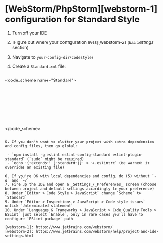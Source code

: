 # [WebStorm/PhpStorm][webstorm-1] configuration for Standard Style

1. Turn off your IDE
2. [Figure out where your configuration lives][webstorm-2] (_IDE Settings_ section)
3. Navigate to `your-config-dir/codestyles`
4. Create a `Standard.xml` file:

   ```xml
  <code_scheme name="Standard">
    <JSCodeStyleSettings>
      <option name="USE_SEMICOLON_AFTER_STATEMENT" value="false" />
      <option name="SPACES_WITHIN_OBJECT_LITERAL_BRACES" value="true" />
    </JSCodeStyleSettings>
    <XML>
      <option name="XML_LEGACY_SETTINGS_IMPORTED" value="true" />
    </XML>
    <codeStyleSettings language="JavaScript">
      <option name="KEEP_BLANK_LINES_IN_CODE" value="1" />
      <option name="SPACE_WITHIN_BRACKETS" value="true" />
      <option name="SPACE_BEFORE_METHOD_PARENTHESES" value="true" />
      <option name="KEEP_SIMPLE_BLOCKS_IN_ONE_LINE" value="true" />
      <option name="KEEP_SIMPLE_METHODS_IN_ONE_LINE" value="true" />
      <indentOptions>
        <option name="INDENT_SIZE" value="2" />
        <option name="CONTINUATION_INDENT_SIZE" value="2" />
        <option name="TAB_SIZE" value="2" />
      </indentOptions>
    </codeStyleSettings>
  </code_scheme>
  ```

5. If you don't want to clutter your project with extra dependencies and config files, then go global:

   - `npm install -g eslint eslint-config-standard eslint-plugin-standard` (`sudo` might be required)
   - `echo '{"extends": ["standard"]}' > ~/.eslintrc` (be warned: it overrides an existing file)

6. If you're OK with local dependencies and config, do (5) without `-g` and `~/`
7. Fire up the IDE and open a _Settings_/_Preferences_ screen (choose between project and default settings accordingly to your preference)
8. Under `Editor > Code Style > JavaScript` change `Scheme` to `Standard`
9. Under `Editor > Inspections > JavaScript > Code style issues` untick `Unterminated statement`
10. Under `Languages & Frameworks > JavaScript > Code Quality Tools > ESLint` just select `Enable`, only in rare cases you'll have to configure `ESLint package` path

[webstorm-1]: https://www.jetbrains.com/webstorm/
[webstorm-2]: https://www.jetbrains.com/webstorm/help/project-and-ide-settings.html
